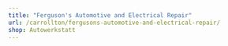 ```yaml
---
title: "Ferguson's Automotive and Electrical Repair"
url: /carrollton/fergusons-automotive-and-electrical-repair/
shop: Autowerkstatt
---
```

